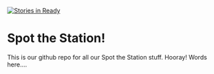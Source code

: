 [![Stories in Ready](https://badge.waffle.io/sarah-arrrgh/spot-the-station.png?label=ready&title=Ready)](https://waffle.io/sarah-arrrgh/spot-the-station)
# Spot the Station!

This is our github repo for all our Spot the Station stuff. Hooray! Words here....
